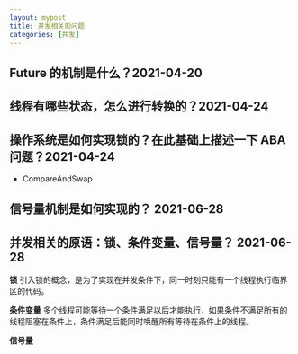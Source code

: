 ```yaml
---
layout: mypost
title: 并发相关的问题
categories: [并发]
---
```


## Future<T> 的机制是什么？2021-04-20

## 线程有哪些状态，怎么进行转换的？2021-04-24

## 操作系统是如何实现锁的？在此基础上描述一下 ABA 问题？2021-04-24
- CompareAndSwap
 

## 信号量机制是如何实现的？ 2021-06-28

## 并发相关的原语：锁、条件变量、信号量？ 2021-06-28
**锁**
引入锁的概念，是为了实现在并发条件下，同一时刻只能有一个线程执行临界区的代码。

**条件变量**
多个线程可能等待一个条件满足以后才能执行，如果条件不满足所有的线程阻塞在条件上，条件满足后能同时唤醒所有等待在条件上的线程。

**信号量**
